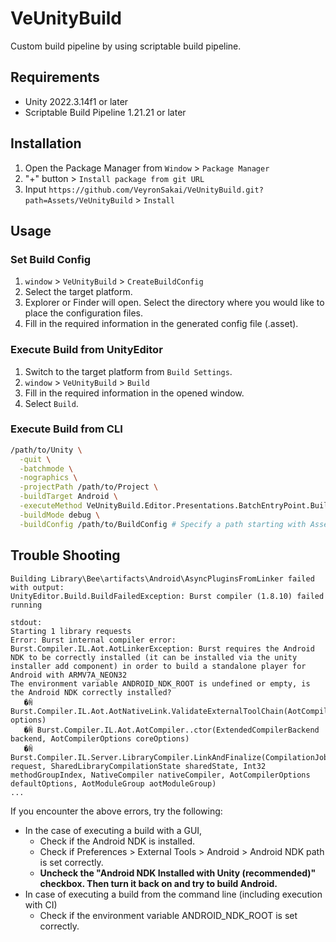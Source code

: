 # VeUnityBuild
Custom build pipeline by using scriptable build pipeline.

## Requirements

- Unity 2022.3.14f1 or later
- Scriptable Build Pipeline 1.21.21 or later

## Installation

1. Open the Package Manager from `Window` > `Package Manager`
2. "+" button > `Install package from git URL` 
3. Input `https://github.com/VeyronSakai/VeUnityBuild.git?path=Assets/VeUnityBuild` > `Install`

## Usage

### Set Build Config

1. `window` > `VeUnityBuild` > `CreateBuildConfig`
2. Select the target platform.
3. Explorer or Finder will open. Select the directory where you would like to place the configuration files.
4. Fill in the required information in the generated config file (.asset).

### Execute Build from UnityEditor

1. Switch to the target platform from `Build Settings`.
2. `window` > `VeUnityBuild` > `Build`
3. Fill in the required information in the opened window.
4. Select `Build`.

### Execute Build from CLI

```sh
/path/to/Unity \
  -quit \
  -batchmode \
  -nographics \
  -projectPath /path/to/Project \
  -buildTarget Android \
  -executeMethod VeUnityBuild.Editor.Presentations.BatchEntryPoint.Build \
  -buildMode debug \
  -buildConfig /path/to/BuildConfig # Specify a path starting with Assets. ex: Assets/Sample/VeUnityBuildConfig/AndroidBuildConfig.asset
```

## Trouble Shooting

```
Building Library\Bee\artifacts\Android\AsyncPluginsFromLinker failed with output:
UnityEditor.Build.BuildFailedException: Burst compiler (1.8.10) failed running

stdout:
Starting 1 library requests
Error: Burst internal compiler error: Burst.Compiler.IL.Aot.AotLinkerException: Burst requires the Android NDK to be correctly installed (it can be installed via the unity installer add component) in order to build a standalone player for Android with ARMV7A_NEON32
The environment variable ANDROID_NDK_ROOT is undefined or empty, is the Android NDK correctly installed?
   �ꏊ Burst.Compiler.IL.Aot.AotNativeLink.ValidateExternalToolChain(AotCompilerOptions options)
   �ꏊ Burst.Compiler.IL.Aot.AotCompiler..ctor(ExtendedCompilerBackend backend, AotCompilerOptions coreOptions)
   �ꏊ Burst.Compiler.IL.Server.LibraryCompiler.LinkAndFinalize(CompilationJob request, SharedLibraryCompilationState sharedState, Int32 methodGroupIndex, NativeCompiler nativeCompiler, AotCompilerOptions defaultOptions, AotModuleGroup aotModuleGroup)
...
```

If you encounter the above errors, try the following:

- In the case of executing a build with a GUI,
  - Check if the Android NDK is installed.
  - Check if Preferences > External Tools > Android > Android NDK path is set correctly.
  - **Uncheck the "Android NDK Installed with Unity (recommended)" checkbox.
    Then turn it back on and try to build Android.**
- In case of executing a build from the command line (including execution with CI)
  - Check if the environment variable ANDROID_NDK_ROOT is set correctly.


